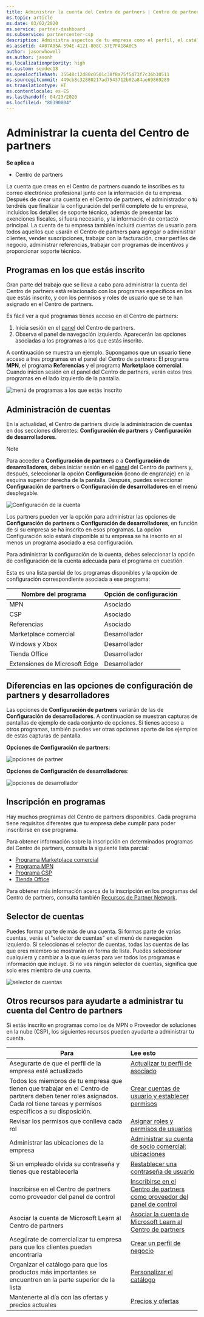 ```yaml
---
title: Administrar la cuenta del Centro de partners | Centro de partners
ms.topic: article
ms.date: 03/02/2020
ms.service: partner-dashboard
ms.subservice: partnercenter-csp
description: Administra aspectos de tu empresa como el perfil, el catálogo, la información bancaria y fiscal, los roles, los permisos y mucho más en el Centro de partners.
ms.assetid: 4A07A85A-594E-4121-808C-37E7FA18A0C5
author: jasonwhowell
ms.author: jasonh
ms.localizationpriority: high
ms.custom: seodec18
ms.openlocfilehash: 35548c12d80c0501c38f8a75f5473f7c36b30511
ms.sourcegitcommit: 449cb8c32880217ad7543712b02a84ae69869289
ms.translationtype: HT
ms.contentlocale: es-ES
ms.lasthandoff: 04/23/2020
ms.locfileid: "80390804"
---
```

# <a name="manage-your-partner-center-account"></a>Administrar la cuenta del Centro de partners

**Se aplica a**

- Centro de partners

La cuenta que creas en el Centro de partners cuando te inscribes es tu correo electrónico profesional junto con la información de tu empresa. Después de crear una cuenta en el Centro de partners, el administrador o tú tendréis que finalizar la configuración del perfil completo de tu empresa, incluidos los detalles de soporte técnico, además de presentar las exenciones fiscales, si fuera necesario, y la información de contacto principal. La cuenta de tu empresa también incluirá cuentas de usuario para todos aquellos que usarán el Centro de partners para agregar o administrar clientes, vender suscripciones, trabajar con la facturación, crear perfiles de negocio, administrar referencias, trabajar con programas de incentivos y proporcionar soporte técnico.

## <a name="programs-in-which-you-are-enrolled"></a>Programas en los que estás inscrito

Gran parte del trabajo que se lleva a cabo para administrar la cuenta del Centro de partners está relacionado con los programas específicos en los que estás inscrito, y con los permisos y roles de usuario que se te han asignado en el Centro de partners.

Es fácil ver a qué programas tienes acceso en el Centro de partners:

1. Inicia sesión en el [panel](https://partner.microsoft.com/dashboard) del Centro de partners.
2. Observa el panel de navegación izquierdo. Aparecerán las opciones asociadas a los programas a los que estás inscrito.

A continuación se muestra un ejemplo. Supongamos que un usuario tiene acceso a tres programas en el panel del Centro de partners: El programa **MPN**, el programa **Referencias** y el programa **Marketplace comercial**. Cuando inicien sesión en el panel del Centro de partners, verán estos tres programas en el lado izquierdo de la pantalla.

![menú de programas a los que estás inscrito](images/accountsettings/programs-enrolled-left-nav.png)

## <a name="account-management"></a>Administración de cuentas

En la actualidad, el Centro de partners divide la administración de cuentas en dos secciones diferentes: **Configuración de partners** y **Configuración de desarrolladores**.

>[!NOTE]
>Para acceder a **Configuración de partners** o a **Configuración de desarrolladores**, debes iniciar sesión en el [panel](https://partner.microsoft.com/dashboard) del Centro de partners y, después, seleccionar la opción **Configuración** (icono de engranaje) en la esquina superior derecha de la pantalla. Después, puedes seleccionar **Configuración de partners** o **Configuración de desarrolladores** en el menú desplegable.

![Configuración de la cuenta](images/accountsettings/account1.png)

Los partners pueden ver la opción para administrar las opciones de **Configuración de partners** o **Configuración de desarrolladores**, en función de si su empresa se ha inscrito en esos programas. La opción Configuración solo estará disponible si tu empresa se ha inscrito en al menos un programa asociado a esa configuración.

Para administrar la configuración de la cuenta, debes seleccionar la opción de configuración de la cuenta adecuada para el programa en cuestión.  

Esta es una lista parcial de los programas disponibles y la opción de configuración correspondiente asociada a ese programa:

|**Nombre del programa**   |**Opción de configuración** |
|---------------------|:-----------------------|
|MPN   |Asociado|
|CSP    |Asociado|
|Referencias   |Asociado|
|Marketplace comercial|Desarrollador|
|Windows y Xbox|Desarrollador|
|Tienda Office|Desarrollador|
|Extensiones de Microsoft Edge|Desarrollador|

## <a name="the-differences-in-partner-and-developer-settings-options"></a>Diferencias en las opciones de configuración de partners y desarrolladores

Las opciones de **Configuración de partners** variarán de las de **Configuración de desarrolladores**. A continuación se muestran capturas de pantallas de ejemplo de cada conjunto de opciones. Si tienes acceso a otros programas, también puedes ver otras opciones aparte de los ejemplos de estas capturas de pantalla.

**Opciones de Configuración de partners**:

![opciones de partner](images/accountsettings/partneroptions.png)

**Opciones de Configuración de desarrolladores**:

![opciones de desarrollador](images/accountsettings/devoptions.png)

## <a name="enrolling-in-programs"></a>Inscripción en programas

Hay muchos programas del Centro de partners disponibles. Cada programa tiene requisitos diferentes que tu empresa debe cumplir para poder inscribirse en ese programa.

Para obtener información sobre la inscripción en determinados programas del Centro de partners, consulta la siguiente lista parcial:

- [Programa Marketplace comercial](https://docs.microsoft.com/azure/marketplace/partner-center-portal/create-account)
- [Programa MPN](https://support.microsoft.com/help/4500026/enroll-and-subscribe-to-your-microsoft-partner-network-membership-in-p?tpqid=100-000012)
- [Programa CSP](https://docs.microsoft.com/partner-center/enrolling-in-the-csp-program)
- [Tienda Office](https://partner.microsoft.com/dashboard/account/v3/enrollment/introduction/office)

Para obtener más información acerca de la inscripción en los programas del Centro de partners, consulta también [Recursos de Partner Network](https://partner.microsoft.com/).

## <a name="the-account-picker"></a>Selector de cuentas

Puedes formar parte de más de una cuenta. Si formas parte de varias cuentas, verás el "selector de cuentas" en el menú de navegación izquierdo. Si seleccionas el selector de cuentas, todas las cuentas de las que eres miembro se mostrarán en forma de lista. Puedes seleccionar cualquiera y cambiar a la que quieras para ver todos los programas e información que incluye. Si no ves ningún selector de cuentas, significa que solo eres miembro de una cuenta.

![selector de cuentas](images/accountsettings/accountpicker.png)

## <a name="other-resources-to-help-you-manage-your-partner-center-account"></a>Otros recursos para ayudarte a administrar tu cuenta del Centro de partners

Si estás inscrito en programas como los de MPN o Proveedor de soluciones en la nube (CSP), los siguientes recursos pueden ayudarte a administrar tu cuenta.

|**Para**   |**Lee esto**   |
|-----------------------|:-----------------------|
|Asegurarte de que el perfil de la empresa esté actualizado   |[Actualizar tu perfil de asociado](update-your-partner-profile.md)|
|Todos los miembros de tu empresa que tienen que trabajar en el Centro de partners deben tener roles asignados. Cada rol tiene tareas y permisos específicos a su disposición.|[Crear cuentas de usuario y establecer permisos](create-user-accounts-and-set-permissions.md)|
|Revisar los permisos que conlleva cada rol|[Asignar roles y permisos de usuarios](permissions-overview.md)
|Administrar las ubicaciones de la empresa|[Administrar su cuenta de socio comercial: ubicaciones](manage-locations.md)
|Si un empleado olvida su contraseña y tienes que restablecerla  |[Restablecer una contraseña de usuario](reset-a-user-password.md)|
|Inscribirse en el Centro de partners como proveedor del panel de control|[Inscribirse en el Centro de partners como proveedor del panel de control](enroll-as-cpv.md)|
|Asociar la cuenta de Microsoft Learn al Centro de partners|[Asociar la cuenta de Microsoft Learn al Centro de partners](ms-learn-associate.md)|
|Asegúrate de comercializar tu empresa para que los clientes puedan encontrarla   |[Crear un perfil de negocio](create-a-marketing-profile.md)|
|Organizar el catálogo para que los productos más importantes se encuentren en la parte superior de la lista   |[Personalizar el catálogo](customize-the-catalog.md)|
|Mantenerte al día con las ofertas y precios actuales   |[Precios y ofertas](pricing-and-offers.md)|